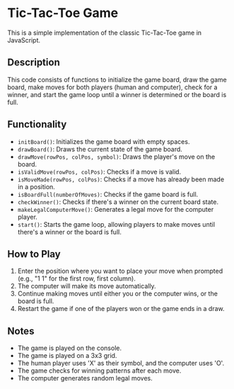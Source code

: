# Tic-Tac-Toe Game

This is a simple implementation of the classic Tic-Tac-Toe game in JavaScript. 

## Description

This code consists of functions to initialize the game board, draw the game board, make moves for both players (human and computer), check for a winner, and start the game loop until a winner is determined or the board is full.

## Functionality

- `initBoard()`: Initializes the game board with empty spaces.
- `drawBoard()`: Draws the current state of the game board.
- `drawMove(rowPos, colPos, symbol)`: Draws the player's move on the board.
- `isValidMove(rowPos, colPos)`: Checks if a move is valid.
- `isMoveMade(rowPos, colPos)`: Checks if a move has already been made in a position.
- `isBoardFull(numberOfMoves)`: Checks if the game board is full.
- `checkWinner()`: Checks if there's a winner on the current board state.
- `makeLegalComputerMove()`: Generates a legal move for the computer player.
- `start()`: Starts the game loop, allowing players to make moves until there's a winner or the board is full.

## How to Play

1. Enter the position where you want to place your move when prompted (e.g., "1 1" for the first row, first column).
2. The computer will make its move automatically.
3. Continue making moves until either you or the computer wins, or the board is full.
4. Restart the game if one of the players won or the game ends in a draw.

## Notes

- The game is played on the console.
- The game is played on a 3x3 grid.
- The human player uses 'X' as their symbol, and the computer uses 'O'.
- The game checks for winning patterns after each move.
- The computer generates random legal moves.
